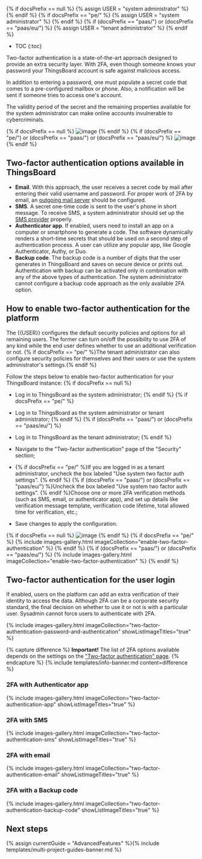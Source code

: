 {% if docsPrefix == null %}
{% assign USER = "system administrator" %}
{% endif %}
{% if docsPrefix == "pe/" %}
{% assign USER = "system administrator" %}
{% endif %}
{% if (docsPrefix == "paas/") or (docsPrefix == "paas/eu/") %}
{% assign USER = "tenant administrator" %}
{% endif %} 

* TOC
{:toc}

Two-factor authentication is a state-of-the-art approach designed to provide an extra security layer. With 2FA, even though someone knows your password your ThingsBoard account is safe against malicious access.

In addition to entering a password, one must populate a secret code that comes to a pre-configured mailbox or phone. Also, a notification will be sent if someone tries to access one's account.

The validity period of the secret and the remaining properties available for the system administrator can make online accounts invulnerable to cybercriminals.

{% if docsPrefix == null %}
![image](https://img.thingsboard.io/user-guide/two-factor-authentication/two-factor-authentication-ce.png)
{% endif %}
{% if (docsPrefix == "pe/") or (docsPrefix == "paas/") or (docsPrefix == "paas/eu/") %}
![image](https://img.thingsboard.io/user-guide/two-factor-authentication/two-factor-authentication-pe.png)
{% endif %}

## Two-factor authentication options available in ThingsBoard

- **Email**. With this approach, the user receives a secret code by mail after entering their valid username and password. For proper work of 2FA by email, an [outgoing mail server](/docs/user-guide/ui/mail-settings/) should be configured.
- **SMS**. A secret one-time code is sent to the user's phone in short message. To receive SMS, a system administrator should set up the [SMS provider](/docs/user-guide/ui/sms-provider-settings/) properly.
- **Authenticator app**. If enabled, users need to install an app on a computer or smartphone to generate a code. The software dynamically renders a short-time secrets that should be used on a second step of authentication process. A user can utilize any popular app, like Google Authenticator, Authy, or Duo.
- **Backup code**. The backup code is a number of digits that the user generates in ThingsBoard and saves on secure device or prints out. Authentication with backup can be activated only in combination with any of the above types of authentication. The system administrator cannot configure a backup code approach as the only available 2FA option.  

## How to enable two-factor authentication for the platform 

The {{USER}} configures the default security policies and options for all remaining users. The former can turn on/off the possibility to use 2FA of any kind while the end user defines whether to use an additional verification or not.
{% if docsPrefix == "pe/" %}The tenant administrator can also configure security policies for themselves and their users or use the system administrator's settings.{% endif %}

Follow the steps below to enable two-factor authentication for your ThingsBoard instance:
{% if docsPrefix == null %}
- Log in to ThingsBoard as the system administrator;
{% endif %}
{% if docsPrefix == "pe/" %}
- Log in to ThingsBoard as the system administrator or tenant administrator;
{% endif %}
{% if (docsPrefix == "paas/") or (docsPrefix == "paas/eu/") %}
- Log in to ThingsBoard as the tenant administrator;
{% endif %}

- Navigate to the "Two-factor authentication" page of the "Security" section;
- {% if docsPrefix == "pe/" %}If you are logged in as a tenant administrator, uncheck the box labeled "Use system two factor auth settings". {% endif %} {% if (docsPrefix == "paas/") or (docsPrefix == "paas/eu/") %}Uncheck the box labeled "Use system two factor auth settings". {% endif %}Choose one or more 2FA verification methods (such as SMS, email, or authenticator app), and set up details like verification message template, verification code lifetime, total allowed time for verification, etc.;
- Save changes to apply the configuration.

{% if docsPrefix == null %}
![image](https://img.thingsboard.io/user-guide/two-factor-authentication/two-factor-authentication-sysadmin-ce.png)
{% endif %}
{% if docsPrefix == "pe/" %}
{% include images-gallery.html imageCollection="enable-two-factor-authentication" %}
{% endif %}
{% if (docsPrefix == "paas/") or (docsPrefix == "paas/eu/") %}
{% include images-gallery.html imageCollection="enable-two-factor-authentication" %}
{% endif %}

## Two-factor authentication for the user login

If enabled, users on the platform can add an extra verification of their identity to access the data. Although 2FA can be a corporate security standard, the final decision on whether to use it or not is with a particular user. Sysadmin cannot force users to authenticate with 2FA.

{% include images-gallery.html imageCollection="two-factor-authentication-password-and-authentication" showListImageTitles="true" %}

{% capture difference %}
**Important!** The list of 2FA options available depends on the settings on the ["Two-factor authentication" page](#how-to-enable-two-factor-authentication-for-the-platform).
{% endcapture %}
{% include templates/info-banner.md content=difference %}

### 2FA with Authenticator app

{% include images-gallery.html imageCollection="two-factor-authentication-app" showListImageTitles="true" %}

### 2FA with SMS

{% include images-gallery.html imageCollection="two-factor-authentication-sms" showListImageTitles="true" %}

### 2FA with email

{% include images-gallery.html imageCollection="two-factor-authentication-email" showListImageTitles="true" %}

### 2FA with a Backup code

{% include images-gallery.html imageCollection="two-factor-authentication-backup-code" showListImageTitles="true" %}

## Next steps

{% assign currentGuide = "AdvancedFeatures" %}{% include templates/multi-project-guides-banner.md %}